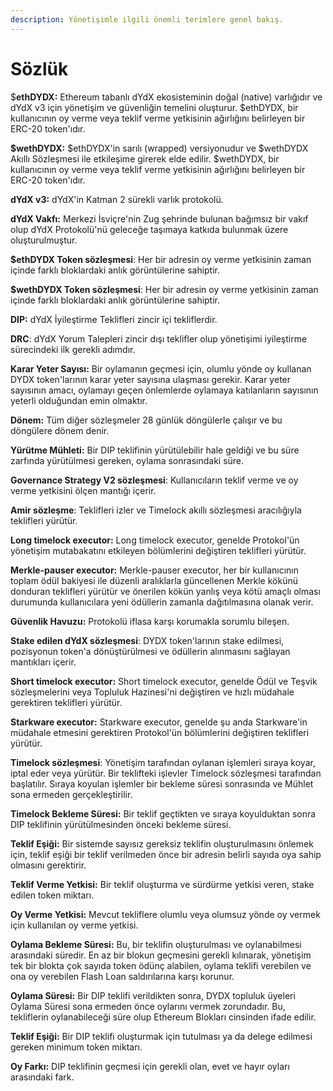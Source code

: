 ```yaml
---
description: Yönetişimle ilgili önemli terimlere genel bakış.
---
```


# Sözlük

$**ethDYDX:** Ethereum tabanlı dYdX ekosisteminin doğal (native) varlığıdır ve dYdX v3 için yönetişim ve güvenliğin temelini oluşturur.  $ethDYDX, bir kullanıcının oy verme veya teklif verme yetkisinin ağırlığını belirleyen bir ERC-20 token'ıdır.

**$wethDYDX:** $ethDYDX'in sarılı (wrapped) versiyonudur ve $wethDYDX Akıllı Sözleşmesi ile etkileşime girerek elde edilir. $wethDYDX, bir kullanıcının oy verme veya teklif verme yetkisinin ağırlığını belirleyen bir ERC-20 token'ıdır.

**dYdX v3:** dYdX'in Katman 2 sürekli varlık protokolü.

**dYdX Vakfı:** Merkezi İsviçre'nin Zug şehrinde bulunan bağımsız bir vakıf olup dYdX Protokolü'nü geleceğe taşımaya katkıda bulunmak üzere oluşturulmuştur.

**$ethDYDX Token sözleşmesi**: Her bir adresin oy verme yetkisinin zaman içinde farklı bloklardaki anlık görüntülerine sahiptir.

**$wethDYDX Token sözleşmesi**: Her bir adresin oy verme yetkisinin zaman içinde farklı bloklardaki anlık görüntülerine sahiptir.

**DIP:** dYdX İyileştirme Teklifleri zincir içi tekliflerdir.

**DRC**: dYdX Yorum Talepleri zincir dışı teklifler olup yönetişimi iyileştirme sürecindeki ilk gerekli adımdır.

**Karar Yeter Sayısı:** Bir oylamanın geçmesi için, olumlu yönde oy kullanan DYDX token'larının karar yeter sayısına ulaşması gerekir. Karar yeter sayısının amacı, oylamayı geçen önlemlerde oylamaya katılanların sayısının yeterli olduğundan emin olmaktır.

**Dönem:** Tüm diğer sözleşmeler 28 günlük döngülerle çalışır ve bu döngülere dönem denir.

**Yürütme Mühleti:** Bir DIP teklifinin yürütülebilir hale geldiği ve bu süre zarfında yürütülmesi gereken, oylama sonrasındaki süre.

**Governance Strategy V2 sözleşmesi**: Kullanıcıların teklif verme ve oy verme yetkisini ölçen mantığı içerir.

**Amir sözleşme**: Teklifleri izler ve Timelock akıllı sözleşmesi aracılığıyla teklifleri yürütür.

**Long timelock executor:** Long timelock executor, genelde Protokol'ün yönetişim mutabakatını etkileyen bölümlerini değiştiren teklifleri yürütür.

**Merkle-pauser executor:** Merkle-pauser executor, her bir kullanıcının toplam ödül bakiyesi ile düzenli aralıklarla güncellenen Merkle kökünü donduran teklifleri yürütür ve önerilen kökün yanlış veya kötü amaçlı olması durumunda kullanıcılara yeni ödüllerin zamanla dağıtılmasına olanak verir.

**Güvenlik Havuzu:** Protokolü iflasa karşı korumakla sorumlu bileşen.

**Stake edilen dYdX sözleşmesi**: DYDX token'larının stake edilmesi, pozisyonun token'a dönüştürülmesi ve ödüllerin alınmasını sağlayan mantıkları içerir.

**Short timelock executor:** Short timelock executor, genelde Ödül ve Teşvik sözleşmelerini veya Topluluk Hazinesi'ni değiştiren ve hızlı müdahale gerektiren teklifleri yürütür.

**Starkware executor:** Starkware executor, genelde şu anda Starkware'in müdahale etmesini gerektiren Protokol'ün bölümlerini değiştiren teklifleri yürütür.

**Timelock sözleşmesi**: Yönetişim tarafından oylanan işlemleri sıraya koyar, iptal eder veya yürütür. Bir teklifteki işlevler Timelock sözleşmesi tarafından başlatılır. Sıraya koyulan işlemler bir bekleme süresi sonrasında ve Mühlet sona ermeden gerçekleştirilir.

**Timelock Bekleme Süresi:** Bir teklif geçtikten ve sıraya koyulduktan sonra DIP teklifinin yürütülmesinden önceki bekleme süresi.

**Teklif Eşiği:** Bir sistemde sayısız gereksiz teklifin oluşturulmasını önlemek için, teklif eşiği bir teklif verilmeden önce bir adresin belirli sayıda oya sahip olmasını gerektirir.

**Teklif Verme Yetkisi:** Bir teklif oluşturma ve sürdürme yetkisi veren, stake edilen token miktarı.

**Oy Verme Yetkisi:** Mevcut tekliflere olumlu veya olumsuz yönde oy vermek için kullanılan oy verme yetkisi.

**Oylama Bekleme Süresi:** Bu, bir teklifin oluşturulması ve oylanabilmesi arasındaki süredir. En az bir blokun geçmesini gerekli kılınarak, yönetişim tek bir blokta çok sayıda token ödünç alabilen, oylama teklifi verebilen ve ona oy verebilen Flash Loan saldırılarına karşı korunur.

**Oylama Süresi:** Bir DIP teklifi verildikten sonra, DYDX topluluk üyeleri Oylama Süresi sona ermeden önce oylarını vermek zorundadır. Bu, tekliflerin oylanabileceği süre olup Ethereum Blokları cinsinden ifade edilir.

**Teklif Eşiği:** Bir DIP teklifi oluşturmak için tutulması ya da delege edilmesi gereken minimum token miktarı.

**Oy Farkı:** DIP teklifinin geçmesi için gerekli olan, evet ve hayır oyları arasındaki fark.
